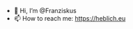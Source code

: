 - 👋 Hi, I’m @Franziskus
- 📫 How to reach me: https://heblich.eu

<!---
Franziskus/Franziskus is a ✨ special ✨ repository because its `README.md` (this file) appears on your GitHub profile.
You can click the Preview link to take a look at your changes.
--->
